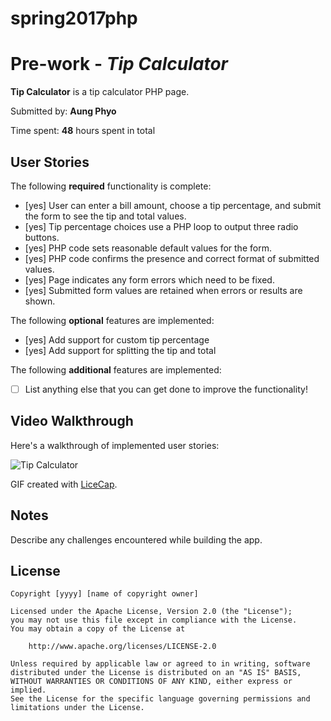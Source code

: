 # spring2017php
# Pre-work - *Tip Calculator*

**Tip Calculator** is a tip calculator PHP page.

Submitted by: **Aung Phyo**

Time spent: **48** hours spent in total

## User Stories

The following **required** functionality is complete:
* [yes] User can enter a bill amount, choose a tip percentage, and submit the form to see the tip and total values.
* [yes] Tip percentage choices use a PHP loop to output three radio buttons.
* [yes] PHP code sets reasonable default values for the form.
* [yes] PHP code confirms the presence and correct format of submitted values.
* [yes] Page indicates any form errors which need to be fixed.
* [yes] Submitted form values are retained when errors or results are shown.

The following **optional** features are implemented:
* [yes] Add support for custom tip percentage
* [yes] Add support for splitting the tip and total

The following **additional** features are implemented:

* [ ] List anything else that you can get done to improve the functionality!

## Video Walkthrough

Here's a walkthrough of implemented user stories:

<img src='http://i.imgur.com/2ZQLeLK.gif' title='Tip Calculator' width='' alt='Tip Calculator' />

GIF created with [LiceCap](http://www.cockos.com/licecap/).

## Notes

Describe any challenges encountered while building the app.

## License

    Copyright [yyyy] [name of copyright owner]

    Licensed under the Apache License, Version 2.0 (the "License");
    you may not use this file except in compliance with the License.
    You may obtain a copy of the License at

        http://www.apache.org/licenses/LICENSE-2.0

    Unless required by applicable law or agreed to in writing, software
    distributed under the License is distributed on an "AS IS" BASIS,
    WITHOUT WARRANTIES OR CONDITIONS OF ANY KIND, either express or implied.
    See the License for the specific language governing permissions and
    limitations under the License.
